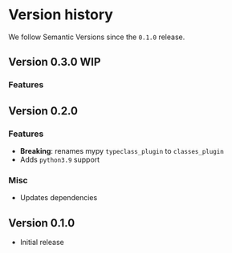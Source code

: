 # Version history

We follow Semantic Versions since the `0.1.0` release.


## Version 0.3.0 WIP

### Features



## Version 0.2.0

### Features

- **Breaking**: renames mypy `typeclass_plugin` to `classes_plugin`
- Adds `python3.9` support

### Misc

- Updates dependencies


## Version 0.1.0

- Initial release
